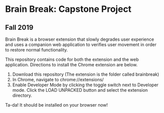 # Brain Break: Capstone Project 
## Fall 2019

Brain Break is a browser extension that slowly degrades user experience and uses a companion web application to verifies user movement in order to restore normal functionality.

This repository contains code for both the extension and the web application. Directions to install the Chrome extension are below.

1. Download this repository (The extension is the folder called brainbreak)
2. In Chrome, navigate to chrome://extensions/
3. Enable Developer Mode by clicking the toggle switch next to Developer mode. Click the LOAD UNPACKED button and select the extension directory.

Ta-da! It should be installed on your browser now!
